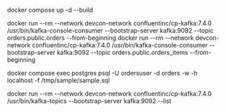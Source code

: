 
docker compose up -d --build


docker run --rm --network devcon-network confluentinc/cp-kafka:7.4.0 /usr/bin/kafka-console-consumer --bootstrap-server kafka:9092 --topic orders.public.orders --from-beginning
docker run --rm --network devcon-network confluentinc/cp-kafka:7.4.0 /usr/bin/kafka-console-consumer --bootstrap-server kafka:9092 --topic  orders.public.orders_items --from-beginning



docker compose exec  postgres psql -U ordersuser -d orders -w -h localhost -f /tmp/sample/sample.sql







docker run --rm --network devcon-network confluentinc/cp-kafka:7.4.0 /usr/bin/kafka-topics --bootstrap-server kafka:9092 --list